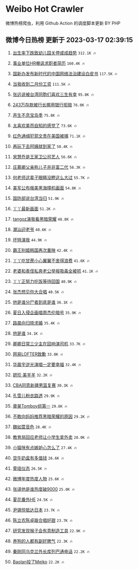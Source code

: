 # Weibo Hot Crawler 



微博热榜爬虫，利用 Github Action 的调度脚本更新 BY PHP 


## 微博今日热榜 更新于 2023-03-17 02:39:15 
1. [出生率下跌致幼儿园关停或成趋势](https://s.weibo.com/weibo?q=%23%E5%87%BA%E7%94%9F%E7%8E%87%E4%B8%8B%E8%B7%8C%E8%87%B4%E5%B9%BC%E5%84%BF%E5%9B%AD%E5%85%B3%E5%81%9C%E6%88%96%E6%88%90%E8%B6%8B%E5%8A%BF%23&t=31&band_rank=1&Refer=top) `312.1K 🔥` 

1. [事业单位HR嘲讽求职者简历](https://s.weibo.com/weibo?q=%23%E4%BA%8B%E4%B8%9A%E5%8D%95%E4%BD%8DHR%E5%98%B2%E8%AE%BD%E6%B1%82%E8%81%8C%E8%80%85%E7%AE%80%E5%8E%86%23&t=31&band_rank=2&Refer=top) `160.4K 🔥` 

1. [国新办发布新时代的中国网络法治建设白皮书](https://s.weibo.com/weibo?q=%23%E5%9B%BD%E6%96%B0%E5%8A%9E%E5%8F%91%E5%B8%83%E6%96%B0%E6%97%B6%E4%BB%A3%E7%9A%84%E4%B8%AD%E5%9B%BD%E7%BD%91%E7%BB%9C%E6%B3%95%E6%B2%BB%E5%BB%BA%E8%AE%BE%E7%99%BD%E7%9A%AE%E4%B9%A6%23&t=31&band_rank=3&Refer=top) `117.5K 🔥` 

1. [当我收到二月份工资](https://s.weibo.com/weibo?q=%23%E5%BD%93%E6%88%91%E6%94%B6%E5%88%B0%E4%BA%8C%E6%9C%88%E4%BB%BD%E5%B7%A5%E8%B5%84%23&t=31&band_rank=4&Refer=top) `111.5K 🔥` 

1. [张远说被台湾同胞们喜欢三生有幸](https://s.weibo.com/weibo?q=%23%E5%BC%A0%E8%BF%9C%E8%AF%B4%E8%A2%AB%E5%8F%B0%E6%B9%BE%E5%90%8C%E8%83%9E%E4%BB%AC%E5%96%9C%E6%AC%A2%E4%B8%89%E7%94%9F%E6%9C%89%E5%B9%B8%23&t=31&band_rank=5&Refer=top) `95.8K 🔥` 

1. [243万存款被行长挪用银行拒赔](https://s.weibo.com/weibo?q=%23243%E4%B8%87%E5%AD%98%E6%AC%BE%E8%A2%AB%E8%A1%8C%E9%95%BF%E6%8C%AA%E7%94%A8%E9%93%B6%E8%A1%8C%E6%8B%92%E8%B5%94%23&t=31&band_rank=6&Refer=top) `76.0K 🔥` 

1. [声生不息宝岛季](https://s.weibo.com/weibo?q=%E5%A3%B0%E7%94%9F%E4%B8%8D%E6%81%AF%E5%AE%9D%E5%B2%9B%E5%AD%A3&t=31&band_rank=7&Refer=top) `75.8K 🔥` 

1. [太喜欢美而自知的感觉了](https://s.weibo.com/weibo?q=%23%E5%A4%AA%E5%96%9C%E6%AC%A2%E7%BE%8E%E8%80%8C%E8%87%AA%E7%9F%A5%E7%9A%84%E6%84%9F%E8%A7%89%E4%BA%86%23&t=31&band_rank=8&Refer=top) `73.6K 🔥` 

1. [红色通缉犯郭文贵在美国被捕](https://s.weibo.com/weibo?q=%23%E7%BA%A2%E8%89%B2%E9%80%9A%E7%BC%89%E7%8A%AF%E9%83%AD%E6%96%87%E8%B4%B5%E5%9C%A8%E7%BE%8E%E5%9B%BD%E8%A2%AB%E6%8D%95%23&t=31&band_rank=9&Refer=top) `71.1K 🔥` 

1. [再玩下去阿姨就到家了](https://s.weibo.com/weibo?q=%23%E5%86%8D%E7%8E%A9%E4%B8%8B%E5%8E%BB%E9%98%BF%E5%A7%A8%E5%B0%B1%E5%88%B0%E5%AE%B6%E4%BA%86%23&t=31&band_rank=10&Refer=top) `58.4K 🔥` 

1. [宋慧乔是王家卫公司艺人](https://s.weibo.com/weibo?q=%23%E5%AE%8B%E6%85%A7%E4%B9%94%E6%98%AF%E7%8E%8B%E5%AE%B6%E5%8D%AB%E5%85%AC%E5%8F%B8%E8%89%BA%E4%BA%BA%23&t=31&band_rank=11&Refer=top) `56.6K 🔥` 

1. [庄慕卿父亲称儿子并非富二代](https://s.weibo.com/weibo?q=%23%E5%BA%84%E6%85%95%E5%8D%BF%E7%88%B6%E4%BA%B2%E7%A7%B0%E5%84%BF%E5%AD%90%E5%B9%B6%E9%9D%9E%E5%AF%8C%E4%BA%8C%E4%BB%A3%23&t=31&band_rank=12&Refer=top) `56.3K 🔥` 

1. [何老师这辈子眼睛没瞪这么大过](https://s.weibo.com/weibo?q=%23%E4%BD%95%E8%80%81%E5%B8%88%E8%BF%99%E8%BE%88%E5%AD%90%E7%9C%BC%E7%9D%9B%E6%B2%A1%E7%9E%AA%E8%BF%99%E4%B9%88%E5%A4%A7%E8%BF%87%23&t=31&band_rank=13&Refer=top) `55.7K 🔥` 

1. [美军公布俄美黑海撞机画面](https://s.weibo.com/weibo?q=%23%E7%BE%8E%E5%86%9B%E5%85%AC%E5%B8%83%E4%BF%84%E7%BE%8E%E9%BB%91%E6%B5%B7%E6%92%9E%E6%9C%BA%E7%94%BB%E9%9D%A2%23&t=31&band_rank=14&Refer=top) `54.8K 🔥` 

1. [国防部说台湾当归](https://s.weibo.com/weibo?q=%23%E5%9B%BD%E9%98%B2%E9%83%A8%E8%AF%B4%E5%8F%B0%E6%B9%BE%E5%BD%93%E5%BD%92%23&t=31&band_rank=15&Refer=top) `51.9K 🔥` 

1. [丫丫最新画面](https://s.weibo.com/weibo?q=%23%E4%B8%AB%E4%B8%AB%E6%9C%80%E6%96%B0%E7%94%BB%E9%9D%A2%23&t=31&band_rank=16&Refer=top) `51.2K 🔥` 

1. [tangoz演我看黑暗荣耀](https://s.weibo.com/weibo?q=%23tangoz%E6%BC%94%E6%88%91%E7%9C%8B%E9%BB%91%E6%9A%97%E8%8D%A3%E8%80%80%23&t=31&band_rank=17&Refer=top) `48.8K 🔥` 

1. [潮汕迎老爷](https://s.weibo.com/weibo?q=%E6%BD%AE%E6%B1%95%E8%BF%8E%E8%80%81%E7%88%B7&t=31&band_rank=18&Refer=top) `48.6K 🔥` 

1. [坏特演我](https://s.weibo.com/weibo?q=%E5%9D%8F%E7%89%B9%E6%BC%94%E6%88%91&t=31&band_rank=19&Refer=top) `44.9K 🔥` 

1. [霸王别姬韩国再次重映](https://s.weibo.com/weibo?q=%23%E9%9C%B8%E7%8E%8B%E5%88%AB%E5%A7%AC%E9%9F%A9%E5%9B%BD%E5%86%8D%E6%AC%A1%E9%87%8D%E6%98%A0%23&t=31&band_rank=20&Refer=top) `42.4K 🔥` 

1. [丫丫吃甘蔗小心翼翼不舍得浪费](https://s.weibo.com/weibo?q=%23%E4%B8%AB%E4%B8%AB%E5%90%83%E7%94%98%E8%94%97%E5%B0%8F%E5%BF%83%E7%BF%BC%E7%BF%BC%E4%B8%8D%E8%88%8D%E5%BE%97%E6%B5%AA%E8%B4%B9%23&t=31&band_rank=21&Refer=top) `41.6K 🔥` 

1. [老婆和表侄私奔老公举报吸毒全被抓](https://s.weibo.com/weibo?q=%23%E8%80%81%E5%A9%86%E5%92%8C%E8%A1%A8%E4%BE%84%E7%A7%81%E5%A5%94%E8%80%81%E5%85%AC%E4%B8%BE%E6%8A%A5%E5%90%B8%E6%AF%92%E5%85%A8%E8%A2%AB%E6%8A%93%23&t=31&band_rank=22&Refer=top) `41.1K 🔥` 

1. [丫丫正努力吃饭等待回国](https://s.weibo.com/weibo?q=%23%E4%B8%AB%E4%B8%AB%E6%AD%A3%E5%8A%AA%E5%8A%9B%E5%90%83%E9%A5%AD%E7%AD%89%E5%BE%85%E5%9B%9E%E5%9B%BD%23&t=31&band_rank=23&Refer=top) `40.9K 🔥` 

1. [张杰想见你大合唱](https://s.weibo.com/weibo?q=%E5%BC%A0%E6%9D%B0%E6%83%B3%E8%A7%81%E4%BD%A0%E5%A4%A7%E5%90%88%E5%94%B1&t=31&band_rank=24&Refer=top) `40.5K 🔥` 

1. [他是谁分尸者到底是谁](https://s.weibo.com/weibo?q=%23%E4%BB%96%E6%98%AF%E8%B0%81%E5%88%86%E5%B0%B8%E8%80%85%E5%88%B0%E5%BA%95%E6%98%AF%E8%B0%81%23&t=31&band_rank=25&Refer=top) `36.1K 🔥` 

1. [夏日入侵企画唱周杰伦暗号](https://s.weibo.com/weibo?q=%23%E5%A4%8F%E6%97%A5%E5%85%A5%E4%BE%B5%E4%BC%81%E7%94%BB%E5%94%B1%E5%91%A8%E6%9D%B0%E4%BC%A6%E6%9A%97%E5%8F%B7%23&t=31&band_rank=26&Refer=top) `35.9K 🔥` 

1. [路晨向归晓求婚](https://s.weibo.com/weibo?q=%23%E8%B7%AF%E6%99%A8%E5%90%91%E5%BD%92%E6%99%93%E6%B1%82%E5%A9%9A%23&t=31&band_rank=27&Refer=top) `35.4K 🔥` 

1. [他是谁](https://s.weibo.com/weibo?q=%E4%BB%96%E6%98%AF%E8%B0%81&t=31&band_rank=28&Refer=top) `34.1K 🔥` 

1. [卿卿日常三少主在回响演司机](https://s.weibo.com/weibo?q=%23%E5%8D%BF%E5%8D%BF%E6%97%A5%E5%B8%B8%E4%B8%89%E5%B0%91%E4%B8%BB%E5%9C%A8%E5%9B%9E%E5%93%8D%E6%BC%94%E5%8F%B8%E6%9C%BA%23&t=31&band_rank=29&Refer=top) `33.7K 🔥` 

1. [网易LOFTER致歉](https://s.weibo.com/weibo?q=%23%E7%BD%91%E6%98%93LOFTER%E8%87%B4%E6%AD%89%23&t=31&band_rank=30&Refer=top) `33.0K 🔥` 

1. [华晨宇逆光演唱一定要幸福](https://s.weibo.com/weibo?q=%23%E5%8D%8E%E6%99%A8%E5%AE%87%E9%80%86%E5%85%89%E6%BC%94%E5%94%B1%E4%B8%80%E5%AE%9A%E8%A6%81%E5%B9%B8%E7%A6%8F%23&t=31&band_rank=31&Refer=top) `32.4K 🔥` 

1. [妍珍 美羊羊](https://s.weibo.com/weibo?q=%E5%A6%8D%E7%8F%8D%20%E7%BE%8E%E7%BE%8A%E7%BE%8A&t=31&band_rank=32&Refer=top) `32.2K 🔥` 

1. [CBA同意新疆男篮复赛](https://s.weibo.com/weibo?q=%23CBA%E5%90%8C%E6%84%8F%E6%96%B0%E7%96%86%E7%94%B7%E7%AF%AE%E5%A4%8D%E8%B5%9B%23&t=31&band_rank=33&Refer=top) `30.3K 🔥` 

1. [孔雪儿粉衣路透](https://s.weibo.com/weibo?q=%23%E5%AD%94%E9%9B%AA%E5%84%BF%E7%B2%89%E8%A1%A3%E8%B7%AF%E9%80%8F%23&t=31&band_rank=34&Refer=top) `29.9K 🔥` 

1. [章昊Tomboy组第一](https://s.weibo.com/weibo?q=%23%E7%AB%A0%E6%98%8ATomboy%E7%BB%84%E7%AC%AC%E4%B8%80%23&t=31&band_rank=35&Refer=top) `29.6K 🔥` 

1. [不敢向妈妈推荐黑暗荣耀的原因](https://s.weibo.com/weibo?q=%23%E4%B8%8D%E6%95%A2%E5%90%91%E5%A6%88%E5%A6%88%E6%8E%A8%E8%8D%90%E9%BB%91%E6%9A%97%E8%8D%A3%E8%80%80%E7%9A%84%E5%8E%9F%E5%9B%A0%23&t=31&band_rank=36&Refer=top) `29.2K 🔥` 

1. [魏如萱音色](https://s.weibo.com/weibo?q=%23%E9%AD%8F%E5%A6%82%E8%90%B1%E9%9F%B3%E8%89%B2%23&t=31&band_rank=37&Refer=top) `28.4K 🔥` 

1. [教育局回应老师让小学生拿外卖](https://s.weibo.com/weibo?q=%23%E6%95%99%E8%82%B2%E5%B1%80%E5%9B%9E%E5%BA%94%E8%80%81%E5%B8%88%E8%AE%A9%E5%B0%8F%E5%AD%A6%E7%94%9F%E6%8B%BF%E5%A4%96%E5%8D%96%23&t=31&band_rank=38&Refer=top) `28.0K 🔥` 

1. [小猫咪有点嫉妒心怎么了](https://s.weibo.com/weibo?q=%23%E5%B0%8F%E7%8C%AB%E5%92%AA%E6%9C%89%E7%82%B9%E5%AB%89%E5%A6%92%E5%BF%83%E6%80%8E%E4%B9%88%E4%BA%86%23&t=31&band_rank=39&Refer=top) `27.4K 🔥` 

1. [空牛奶盒有多值钱](https://s.weibo.com/weibo?q=%23%E7%A9%BA%E7%89%9B%E5%A5%B6%E7%9B%92%E6%9C%89%E5%A4%9A%E5%80%BC%E9%92%B1%23&t=31&band_rank=40&Refer=top) `26.6K 🔥` 

1. [童瑶仪态](https://s.weibo.com/weibo?q=%23%E7%AB%A5%E7%91%B6%E4%BB%AA%E6%80%81%23&t=31&band_rank=41&Refer=top) `26.5K 🔥` 

1. [微博年度热度人物](https://s.weibo.com/weibo?q=%E5%BE%AE%E5%8D%9A%E5%B9%B4%E5%BA%A6%E7%83%AD%E5%BA%A6%E4%BA%BA%E7%89%A9&t=31&band_rank=42&Refer=top) `25.6K 🔥` 

1. [张译他是谁热度破9000](https://s.weibo.com/weibo?q=%23%E5%BC%A0%E8%AF%91%E4%BB%96%E6%98%AF%E8%B0%81%E7%83%AD%E5%BA%A6%E7%A0%B49000%23&t=31&band_rank=43&Refer=top) `25.0K 🔥` 

1. [夏花番外HE](https://s.weibo.com/weibo?q=%23%E5%A4%8F%E8%8A%B1%E7%95%AA%E5%A4%96HE%23&t=31&band_rank=44&Refer=top) `24.5K 🔥` 

1. [尹锡悦抵达日本](https://s.weibo.com/weibo?q=%23%E5%B0%B9%E9%94%A1%E6%82%A6%E6%8A%B5%E8%BE%BE%E6%97%A5%E6%9C%AC%23&t=31&band_rank=45&Refer=top) `23.7K 🔥` 

1. [陈立农陈卓璇合唱好甜](https://s.weibo.com/weibo?q=%23%E9%99%88%E7%AB%8B%E5%86%9C%E9%99%88%E5%8D%93%E7%92%87%E5%90%88%E5%94%B1%E5%A5%BD%E7%94%9C%23&t=31&band_rank=46&Refer=top) `23.7K 🔥` 

1. [研究发现猴子会有意制造工具](https://s.weibo.com/weibo?q=%23%E7%A0%94%E7%A9%B6%E5%8F%91%E7%8E%B0%E7%8C%B4%E5%AD%90%E4%BC%9A%E6%9C%89%E6%84%8F%E5%88%B6%E9%80%A0%E5%B7%A5%E5%85%B7%23&t=31&band_rank=47&Refer=top) `22.9K 🔥` 

1. [养狗的人都有副好脾气](https://s.weibo.com/weibo?q=%23%E5%85%BB%E7%8B%97%E7%9A%84%E4%BA%BA%E9%83%BD%E6%9C%89%E5%89%AF%E5%A5%BD%E8%84%BE%E6%B0%94%23&t=31&band_rank=48&Refer=top) `22.3K 🔥` 

1. [秦刚同乌克兰外长库列巴通电话](https://s.weibo.com/weibo?q=%23%E7%A7%A6%E5%88%9A%E5%90%8C%E4%B9%8C%E5%85%8B%E5%85%B0%E5%A4%96%E9%95%BF%E5%BA%93%E5%88%97%E5%B7%B4%E9%80%9A%E7%94%B5%E8%AF%9D%23&t=31&band_rank=49&Refer=top) `22.2K 🔥` 

1. [Baolan投了Meiko](https://s.weibo.com/weibo?q=%23Baolan%E6%8A%95%E4%BA%86Meiko%23&t=31&band_rank=50&Refer=top) `22.2K 🔥` 

